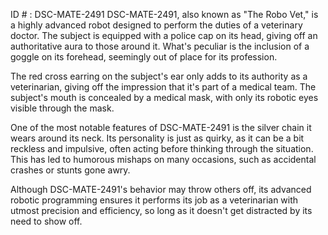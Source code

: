 ID # : DSC-MATE-2491
DSC-MATE-2491, also known as "The Robo Vet," is a highly advanced robot designed to perform the duties of a veterinary doctor. The subject is equipped with a police cap on its head, giving off an authoritative aura to those around it. What's peculiar is the inclusion of a goggle on its forehead, seemingly out of place for its profession.

The red cross earring on the subject's ear only adds to its authority as a veterinarian, giving off the impression that it's part of a medical team. The subject's mouth is concealed by a medical mask, with only its robotic eyes visible through the mask.

One of the most notable features of DSC-MATE-2491 is the silver chain it wears around its neck. Its personality is just as quirky, as it can be a bit reckless and impulsive, often acting before thinking through the situation. This has led to humorous mishaps on many occasions, such as accidental crashes or stunts gone awry.

Although DSC-MATE-2491's behavior may throw others off, its advanced robotic programming ensures it performs its job as a veterinarian with utmost precision and efficiency, so long as it doesn't get distracted by its need to show off.